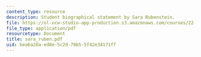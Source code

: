 ```yaml
---
content_type: resource
description: Student biographical statement by Sara Rubenstein.
file: https://ol-ocw-studio-app-production.s3.amazonaws.com/courses/22-a09-career-options-for-biomedical-research-fall-2006/6ea6a28aed8e5c2d79b55f42e34171ff_sara_ruben.pdf
file_type: application/pdf
resourcetype: Document
title: sara_ruben.pdf
uid: 6ea6a28a-ed8e-5c2d-79b5-5f42e34171ff
---
```


